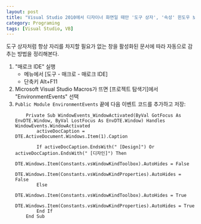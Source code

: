 ```yaml
---
layout: post
title: "Visual Studio 2010에서 디자이너 화면일 때만 '도구 상자', '속성' 윈도우 보이기"
category: Programing
tags: [Visual Studio, VB]
---
```


도구 상자처럼 항상 자리를 차지할 필요가 없는 창을
활성화된 문서에 따라 자동으로 감추는 방법을 정리해본다.

1.	"매로크 IDE" 실행
	-	메뉴에서 [도구 - 매크로 - 매로크 IDE]
	-	단축키 Alt+F11
2.	Microsoft Visual Studio Macros가 뜨면
	[프로젝트 탐색기]에서 "EnvironmentEvents" 선택
3.	`Public Module EnvironmentEvents` 끝에 다음 이벤트 코드를 추가하고 저장:
	~~~
		Private Sub WindowEvents_WindowActivated(ByVal GotFocus As EnvDTE.Window, ByVal LostFocus As EnvDTE.Window) Handles WindowEvents.WindowActivated
			activeDocCaption = DTE.ActiveDocument.Windows.Item(1).Caption

			If activeDocCaption.EndsWith(" [Design]") Or activeDocCaption.EndsWith(" [디자인]") Then
				DTE.Windows.Item(Constants.vsWindowKindToolbox).AutoHides = False
				DTE.Windows.Item(Constants.vsWindowKindProperties).AutoHides = False
			Else
				DTE.Windows.Item(Constants.vsWindowKindToolbox).AutoHides = True
				DTE.Windows.Item(Constants.vsWindowKindProperties).AutoHides = True
			End If
		End Sub
	~~~
